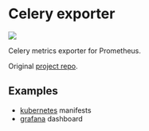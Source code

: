 # Celery exporter

[![](https://images.microbadger.com/badges/image/4ops/celery-exporter.svg)](https://hub.docker.com/r/4ops/celery-exporter "View on Docker Hub")

Celery metrics exporter for Prometheus.

Original [project repo](https://github.com/zerok/celery-prometheus-exporter.git).

## Examples

- [kubernetes] manifests
- [grafana] dashboard

[kubernetes]: https://github.com/4ops/celery-exporter/tree/master/examples/kubernetes
[grafana]: https://github.com/4ops/celery-exporter/blob/master/examples/grafana/dashboard.json
